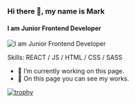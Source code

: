 ### Hi there 👋, my name is Mark
#### I am Junior Frontend Developer
![I am Junior Frontend Developer](https://xakep.ru/wp-content/uploads/2018/08/180618/js-h.jpg)

Skills: REACT / JS / HTML / CSS / SASS 

- 🔭 I’m currently working on this page. 
- 👾 Оn this page you can see my works.




[![trophy](https://github-profile-trophy.vercel.app/MakrFrost)](https://github.com/ryo-ma/github-profile-trophy)
